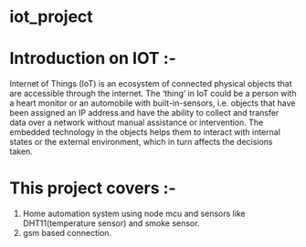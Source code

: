 # iot_project
# Introduction on IOT :-

Internet of Things (IoT) is an ecosystem of connected physical objects that are accessible through the internet. The ‘thing’ in IoT could be a person with a heart monitor or an automobile with built-in-sensors, i.e. objects that have been assigned an IP address and have the ability to collect and transfer data over a network without manual assistance or intervention. The embedded technology in the objects helps them to interact with internal states or the external environment, which in turn affects the decisions taken.

# This project covers :-
1. Home automation system using node mcu and sensors like DHT11(temperature sensor) and smoke sensor.
2. gsm based connection.
